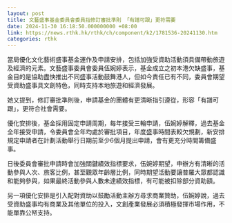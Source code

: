 ```yaml
---
layout: post
title: 文藝盛事基金委員會委員指修訂審批準則 「有譜可跟」更符需要
date: 2024-11-30 16:18:50.000000000 +08:00
link: https://news.rthk.hk/rthk/ch/component/k2/1781536-20241130.htm
categories: rthk
---
```


當局優化文化藝術盛事基金運作及申請安排，包括加強受資助活動須具備帶動旅遊及經濟的元素。文藝盛事委員會委員伍婉婷表示，基金成立之初本港欠缺盛事，基金目的是協助盡快推出不同盛事活動鼓舞港人，但如今責任已有不同，委員會期望受資助盛事具文創特色，同時支持本地旅遊和經濟發展。

她又提到，修訂審批準則後，申請基金的團體有更清晰指引遵從，形容「有譜可跟」，更符合社會需要。

優化安排後，基金採用固定申請周期，每年接受三輪申請，伍婉婷解釋，過去基金全年接受申請，令委員會全年均處於審批項目，年度盛事時間表較欠規劃，新安排規定申請者在計劃活動舉行日期前至少6個月提出申請，會有更充分時間籌備盛事。

日後委員會審批申請時會加強關鍵績效指標要求，伍婉婷期望，申辦方有清晰的活動參與人次、旅客比例，甚至觀眾年齡層比例，同時期望活動要讓普羅大眾都認識和能夠參與，如果最終活動參與人數未達績效指標，有可能被扣除部分資助額。

另一項優化安排是引入配對資助以鼓勵活動主辦方尋求商業贊助，伍婉婷說，過去受資助盛事均有商業及其他單位的投入，文創產業發展必須積極發揮市場作用，不能單靠公帑支持。
